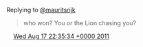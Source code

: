 Replying to [@mauritsrijk](https://twitter.com/mauritsrijk/status/103814889595867136)

> who won? You or the Lion chasing you?

<img src="../../media/tweet.ico" width="12" /> [Wed Aug 17 22:35:34 +0000 2011](https://twitter.com/DromerDenker/status/103958173509091328)
